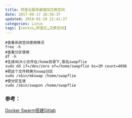```yaml
---
title: 阿里云服务器增加交换空间
date: 2017-09-17 16:56:37
updated: 2018-01-28 21:41:27categories: Linux
tags: [centos,阿里云,交换空间]
---
```

```shell
#查看系统空间使用情况
free -h
#查看分区使用
df -h
#生成4G大小文件在/home目录下,取名swapflie
sudo dd if=/dev/zero of=/home/swapflie bs=1M count=4096
#把这个文件转换为swap分区
sudo /sbin/mkswap /home/swapflie
#使分区生效
sudo /sbin/swapon /home/swapflie
```

### 参考：

[Docker Swarm搭建Gitlab](http://www.bijishequ.com/detail/252453?p=)